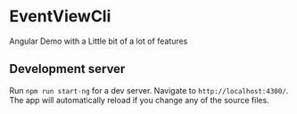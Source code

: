 # EventViewCli

Angular Demo with a Little bit of a lot of features

## Development server

Run `npm run start-ng` for a dev server. Navigate to `http://localhost:4300/`. The app will automatically reload if you change any of the source files.

